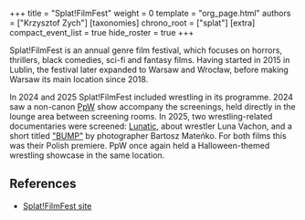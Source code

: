 +++
title = "Splat!FilmFest"
weight = 0
template = "org_page.html"
authors = ["Krzysztof Zych"]
[taxonomies]
chrono_root = ["splat"]
[extra]
compact_event_list = true
hide_roster = true
+++

Splat!FilmFest is an annual genre film festival, which focuses on horrors, thrillers, black comedies, sci-fi and fantasy films. Having started in 2015 in Lublin, the festival later expanded to Warsaw and Wrocław, before making Warsaw its main location since 2018.

In 2024 and 2025 Splat!FilmFest included wrestling in its programme. 2024 saw a non-canon [PpW](@/o/ppw.md) show accompany the screenings, held directly in the lounge area between screening rooms.
In 2025, two wrestling-related documentaries were screened: [Lunatic][imdb-lunatic], about wrestler Luna Vachon, and a short titled ["BUMP"](@/a/bump.md) by photographer Bartosz Mateńko. For both films this was their Polish premiere. PpW once again held a Halloween-themed wrestling showcase in the same location.

## References

* [Splat!FilmFest site](//splatfilmfest.com)


[imdb-lunatic]: https://www.imdb.com/title/tt19729990/
